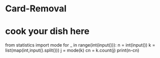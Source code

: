 # Card-Removal
# cook your dish here
from statistics import mode
for _ in range(int(input())):
    n = int(input())
    k = list(map(int,input().split()))
    j = mode(k)
    cn = k.count(j)
    print(n-cn)
